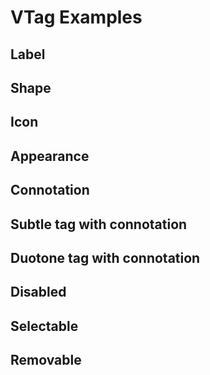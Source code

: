 # VTag Examples

## Label

<code-tab>
<template #example>
<LabelExample/>
</template>
<template #code>

```vue
<!--@include: ./components/tag/LabelExample.vue-->
```
</template>
</code-tab>


## Shape

<code-tab>
<template #example>
<ShapeExample/>
</template>
<template #code>

```vue
<!--@include: ./components/tag/ShapeExample.vue-->
```
</template>
</code-tab>


## Icon

<code-tab>
<template #example>
<IconExample/>
</template>
<template #code>

```vue
<!--@include: ./components/tag/IconExample.vue-->
```
</template>
</code-tab>


## Appearance

<code-tab>
<template #example>
<AppearanceExample/>
</template>
<template #code>

```vue
<!--@include: ./components/tag/AppearanceExample.vue-->
```
</template>
</code-tab>


## Connotation

<code-tab>
<template #example>
<ConnotationExample/>
</template>
<template #code>

```vue
<!--@include: ./components/tag/ConnotationExample.vue-->
```
</template>
</code-tab>


## Subtle tag with connotation

<code-tab>
<template #example>
<SubtleTagWithConnotationExample/>
</template>
<template #code>

```vue
<!--@include: ./components/tag/SubtleTagWithConnotationExample.vue-->
```
</template>
</code-tab>


## Duotone tag with connotation

<code-tab>
<template #example>
<DuotoneTagWithConnotationExample/>
</template>
<template #code>

```vue
<!--@include: ./components/tag/DuotoneTagWithConnotationExample.vue-->
```
</template>
</code-tab>


## Disabled

<code-tab>
<template #example>
<DisabledExample/>
</template>
<template #code>

```vue
<!--@include: ./components/tag/DisabledExample.vue-->
```
</template>
</code-tab>


## Selectable

<code-tab>
<template #example>
<SelectableExample/>
</template>
<template #code>

```vue
<!--@include: ./components/tag/SelectableExample.vue-->
```
</template>
</code-tab>


## Removable

<code-tab>
<template #example>
<RemovableExample/>
</template>
<template #code>

```vue
<!--@include: ./components/tag/RemovableExample.vue-->
```
</template>
</code-tab>


<script setup lang="ts">
import CodeTab from '../custom/CodeTab.vue';
import { defineClientComponent } from "vitepress";

const LabelExample = defineClientComponent(() => import("./components/tag/LabelExample.vue"));
const ShapeExample = defineClientComponent(() => import("./components/tag/ShapeExample.vue"));
const IconExample = defineClientComponent(() => import("./components/tag/IconExample.vue"));
const AppearanceExample = defineClientComponent(() => import("./components/tag/AppearanceExample.vue"));
const ConnotationExample = defineClientComponent(() => import("./components/tag/ConnotationExample.vue"));
const SubtleTagWithConnotationExample = defineClientComponent(() => import("./components/tag/SubtleTagWithConnotationExample.vue"));
const DuotoneTagWithConnotationExample = defineClientComponent(() => import("./components/tag/DuotoneTagWithConnotationExample.vue"));
const DisabledExample = defineClientComponent(() => import("./components/tag/DisabledExample.vue"));
const SelectableExample = defineClientComponent(() => import("./components/tag/SelectableExample.vue")); 
const RemovableExample = defineClientComponent(() => import("./components/tag/RemovableExample.vue"));
</script>
